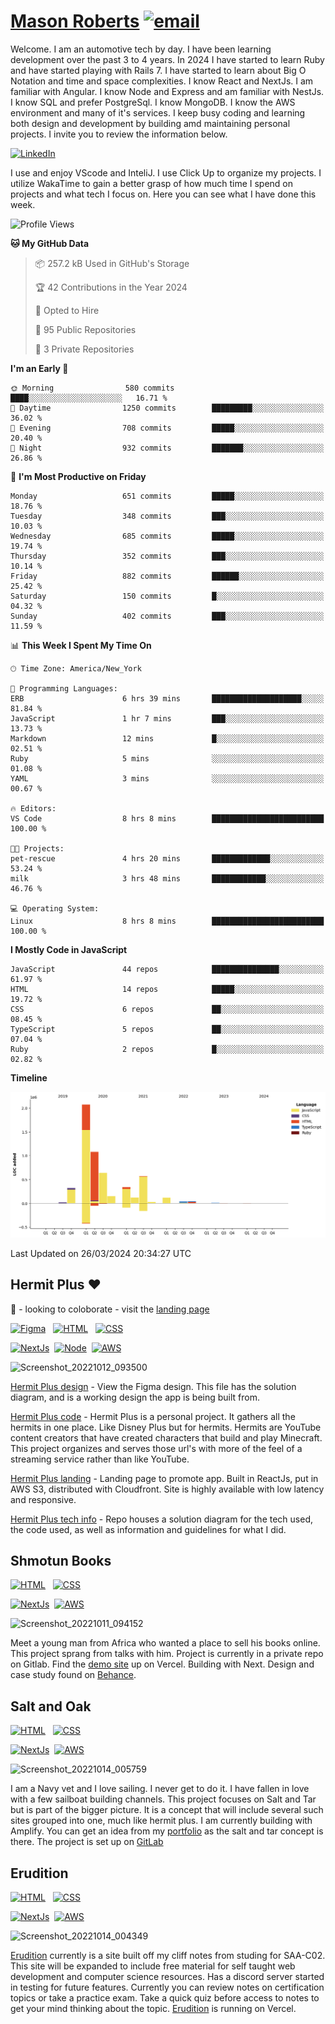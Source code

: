 # [Mason Roberts](https://mason-roberts.dev) [![email](https://img.shields.io/static/v1?label=email&message=mrobe18@gmail.com&color=blue)](https://www.mason-roberts.dev)&nbsp;
<!-- https://readme-typing-svg.herokuapp.com/demo/ -->
<!-- <p align="center">
  <a href="https://git.io/typing-svg"><img src="https://readme-typing-svg.herokuapp.com?font=Fira+Code&pause=1000&color=58a6ff&width=475&lines=Mason+Roberts+-+Developer" alt="Typing SVG" /></a>
</p> -->

Welcome. I am an automotive tech by day. I have been learning development over the past 3 to 4 years. In 2024 I have started to learn Ruby and have started playing with Rails 7. I have started to learn about Big O Notation and time and space complexities. I know React and NextJs. I am familiar with Angular. I know Node and Express and am familiar with NestJs. I know SQL and prefer PostgreSql. I know MongoDB. I know the AWS environment and many of it's services. I keep busy coding and learning both design and development by building amd maintaining personal projects. I invite you to review the information below.

[![LinkedIn](https://img.shields.io/static/v1?label=LinkedIn&message=social%20network&color=blue)](https://www.linkedin.com/in/mason-roberts-3027)&nbsp;
<!-- [![Discord](https://img.shields.io/static/v1?label=Discord&message=Erudition%20Server&color=blue)](https://discord.gg/XpzesFqhnX)&nbsp;&nbsp; -->

I use and enjoy VScode and InteliJ. I use Click Up to organize my projects. I utilize WakaTime to gain a better grasp of how much time I spend on projects and what tech I focus on. Here you can see what I have done this week.

<!--START_SECTION:waka-->
![Profile Views](http://img.shields.io/badge/Profile%20Views-14-blue)

**🐱 My GitHub Data** 

> 📦 257.2 kB Used in GitHub's Storage 
 > 
> 🏆 42 Contributions in the Year 2024
 > 
> 💼 Opted to Hire
 > 
> 📜 95 Public Repositories 
 > 
> 🔑 3 Private Repositories 
 > 
**I'm an Early 🐤** 

```text
🌞 Morning                580 commits         ████░░░░░░░░░░░░░░░░░░░░░   16.71 % 
🌆 Daytime                1250 commits        █████████░░░░░░░░░░░░░░░░   36.02 % 
🌃 Evening                708 commits         █████░░░░░░░░░░░░░░░░░░░░   20.40 % 
🌙 Night                  932 commits         ███████░░░░░░░░░░░░░░░░░░   26.86 % 
```
📅 **I'm Most Productive on Friday** 

```text
Monday                   651 commits         █████░░░░░░░░░░░░░░░░░░░░   18.76 % 
Tuesday                  348 commits         ███░░░░░░░░░░░░░░░░░░░░░░   10.03 % 
Wednesday                685 commits         █████░░░░░░░░░░░░░░░░░░░░   19.74 % 
Thursday                 352 commits         ███░░░░░░░░░░░░░░░░░░░░░░   10.14 % 
Friday                   882 commits         ██████░░░░░░░░░░░░░░░░░░░   25.42 % 
Saturday                 150 commits         █░░░░░░░░░░░░░░░░░░░░░░░░   04.32 % 
Sunday                   402 commits         ███░░░░░░░░░░░░░░░░░░░░░░   11.59 % 
```


📊 **This Week I Spent My Time On** 

```text
🕑︎ Time Zone: America/New_York

💬 Programming Languages: 
ERB                      6 hrs 39 mins       ████████████████████░░░░░   81.84 % 
JavaScript               1 hr 7 mins         ███░░░░░░░░░░░░░░░░░░░░░░   13.73 % 
Markdown                 12 mins             █░░░░░░░░░░░░░░░░░░░░░░░░   02.51 % 
Ruby                     5 mins              ░░░░░░░░░░░░░░░░░░░░░░░░░   01.08 % 
YAML                     3 mins              ░░░░░░░░░░░░░░░░░░░░░░░░░   00.67 % 

🔥 Editors: 
VS Code                  8 hrs 8 mins        █████████████████████████   100.00 % 

🐱‍💻 Projects: 
pet-rescue               4 hrs 20 mins       █████████████░░░░░░░░░░░░   53.24 % 
milk                     3 hrs 48 mins       ████████████░░░░░░░░░░░░░   46.76 % 

💻 Operating System: 
Linux                    8 hrs 8 mins        █████████████████████████   100.00 % 
```

**I Mostly Code in JavaScript** 

```text
JavaScript               44 repos            ███████████████░░░░░░░░░░   61.97 % 
HTML                     14 repos            █████░░░░░░░░░░░░░░░░░░░░   19.72 % 
CSS                      6 repos             ██░░░░░░░░░░░░░░░░░░░░░░░   08.45 % 
TypeScript               5 repos             ██░░░░░░░░░░░░░░░░░░░░░░░   07.04 % 
Ruby                     2 repos             █░░░░░░░░░░░░░░░░░░░░░░░░   02.82 % 
```



**Timeline**

![Lines of Code chart](https://raw.githubusercontent.com/Developer3027/Developer3027/master/assets/bar_graph.png)


 Last Updated on 26/03/2024 20:34:27 UTC
<!--END_SECTION:waka-->

## Hermit Plus ❤
👯 - looking to coloborate - visit the [landing page](https://www.hermitplus.com)

[![Figma](https://img.shields.io/badge/Figma-design-blueviolet)](https://www.figma.com/file/1rA5nLglFEz6F1453wKwkG/Hermit-Plus?node-id=0%3A1)&nbsp;&nbsp;
[![HTML](https://img.shields.io/badge/HTML-Foundation_Code_v5-informational)](https://developer.mozilla.org/en-US/docs/Web/Guide/HTML/HTML5)&nbsp;&nbsp;
[![CSS](https://img.shields.io/badge/CSS-Cascade_Style_Sheet_v3-informational)](https://developer.mozilla.org/en-US/docs/Web/CSS)&nbsp;&nbsp;

[![NextJs](https://img.shields.io/badge/NextJs-v12-informational)](https://nextjs.org)&nbsp;
[![Node](https://img.shields.io/badge/NodeJS-v12-informational)](https://nodejs.org/en/)&nbsp;
[![AWS](https://img.shields.io/static/v1?label=AWS&message=services&color=orange)](https://aws.amazon.com/console/)

![Screenshot_20221012_093500](https://user-images.githubusercontent.com/44660994/195762837-4c174cf2-92e6-44ed-a25a-8af2b16aa47e.png)

[Hermit Plus design](https://www.figma.com/file/1rA5nLglFEz6F1453wKwkG/Hermit-Plus?node-id=0%3A1) - View the Figma design. This file has the solution diagram, and is a working design the app is being built from.

[Hermit Plus code](https://github.com/Hermit-Plus) - Hermit Plus is a personal project. It gathers all the hermits in one place. Like Disney Plus but for hermits. Hermits are YouTube content creators that have created characters that build and play Minecraft. This project organizes and serves those url's with more of the feel of a streaming service rather than like YouTube.

[Hermit Plus landing](https://www.hermitplus.com) - Landing page to promote app. Built in ReactJs, put in AWS S3, distributed with Cloudfront. Site is highly available with low latency and responsive.

[Hermit Plus tech info](https://github.com/Developer3027/hermit_contact_form_aws) - Repo houses a solution diagram for the tech used, the code used, as well as  information and guidelines for what I did.

## Shmotun Books

[![HTML](https://img.shields.io/badge/HTML-Foundation_Code_v5-informational)](https://developer.mozilla.org/en-US/docs/Web/Guide/HTML/HTML5)&nbsp;&nbsp;
[![CSS](https://img.shields.io/badge/CSS-TailwindCSS_v3-informational)](https://tailwindcss.com)&nbsp;&nbsp;

[![NextJs](https://img.shields.io/badge/NextJs-v12-informational)](https://nextjs.org)&nbsp;
[![AWS](https://img.shields.io/static/v1?label=AWS&message=services&color=orange)](https://aws.amazon.com/console/)

![Screenshot_20221011_094152](https://user-images.githubusercontent.com/44660994/195761489-44fcb399-c481-46d6-827f-e82c58e99c43.png)

Meet a young man from Africa who wanted a place to sell his books online. This project sprang from talks with him. Project is currently in a private repo on Gitlab. Find the [demo site](https://book-shop-one.vercel.app) up on Vercel. Building with Next. Design and case study found on [Behance](https://www.behance.net/gallery/107569655/LIBRARY-PUBLISHING-HOUSE).

## Salt and Oak

[![HTML](https://img.shields.io/badge/HTML-Foundation_Code_v5-informational)](https://developer.mozilla.org/en-US/docs/Web/Guide/HTML/HTML5)&nbsp;&nbsp;
[![CSS](https://img.shields.io/badge/CSS-TailwindCSS_v3-informational)](https://tailwindcss.com)&nbsp;&nbsp;

[![NextJs](https://img.shields.io/badge/NextJs-v12-informational)](https://nextjs.org)&nbsp;
[![AWS](https://img.shields.io/static/v1?label=AWS&message=services&color=orange)](https://aws.amazon.com/console/)

![Screenshot_20221014_005759](https://user-images.githubusercontent.com/44660994/195765729-f57e9f8a-0ec9-4b81-8050-e56ee4e238fc.png)

I am a Navy vet and I love sailing. I never get to do it. I have fallen in love with a few sailboat building channels. This project focuses on Salt and Tar but is part of the bigger picture. It is a concept that will include several such sites grouped into one, much like hermit plus. I am currently building with Amplify. You can get an idea from my [portfolio](https://github.com/Developer3027/mason-roberts) as the salt and tar concept is there. The project is set up on [GitLab](https://gitlab.com/swabbie/salt-and-oak)

## Erudition

[![HTML](https://img.shields.io/badge/HTML-Foundation_Code_v5-informational)](https://developer.mozilla.org/en-US/docs/Web/Guide/HTML/HTML5)&nbsp;&nbsp;
[![CSS](https://img.shields.io/badge/CSS-TailwindCSS_v3-informational)](https://tailwindcss.com)&nbsp;&nbsp;

[![NextJs](https://img.shields.io/badge/NextJs-v12-informational)](https://nextjs.org)&nbsp;
[![AWS](https://img.shields.io/static/v1?label=AWS&message=services&color=orange)](https://aws.amazon.com/console/)

![Screenshot_20221014_004349](https://user-images.githubusercontent.com/44660994/195764392-221181d8-3659-49b5-a8fc-efa5e3b1a3f5.png)

[Erudition](https://github.com/Developer3027/erudition-saa-c02) currently is a site built off my cliff notes from studing for SAA-C02. This site will be expanded to include free material for self taught web development and computer science resources. Has a discord server started in testing for future features. Currently you can review notes on certification topics or take a practice exam. Take a quick quiz before access to notes to get your mind thinking about the topic. [Erudition](https://erudition-saa-c02.vercel.app) is running on Vercel.

<!--
**Developer3027/Developer3027** Mason Roberts working on the code.

Here are some ideas to get you started:

- ✨
- 🔭 I’m currently working on ...
- 🌱 I’m currently learning ...
- 👯 I’m looking to collaborate on ...
- 🤔 I’m looking for help with ...
- 💬 Ask me about ...
- 📫 How to reach me: ...
- 😄 Pronouns: ...
- ⚡ Fun fact: ...
-->
